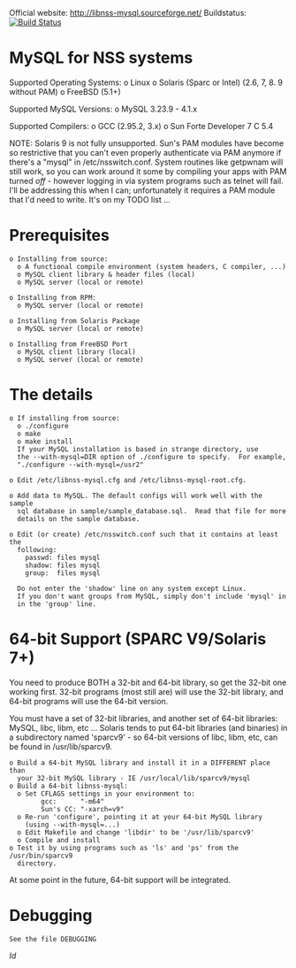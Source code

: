 Official website: http://libnss-mysql.sourceforge.net/
Buildstatus: [![Build Status](https://travis-ci.org/Cellebyte/libnss-mysql-bg-1.5.svg?branch=master)](https://travis-ci.org/Cellebyte/libnss-mysql-bg-1.5)

MySQL for NSS systems
=====================
Supported Operating Systems:
    o Linux
    o Solaris (Sparc or Intel) (2.6, 7, 8. 9 without PAM)
    o FreeBSD (5.1+)

Supported MySQL Versions:
    o MySQL 3.23.9 - 4.1.x

Supported Compilers:
    o GCC (2.95.2, 3.x)
    o Sun Forte Developer 7 C 5.4

NOTE: Solaris 9 is not fully unsupported.  Sun's PAM modules have become
      so restrictive that you can't even properly authenticate via PAM
      anymore if there's a "mysql" in /etc/nsswitch.conf.  System routines
      like getpwnam will still work, so you can work around it some by
      compiling your apps with PAM turned *off* - however logging in via
      system programs such as telnet will fail.  I'll be addressing this
      when I can; unfortunately it requires a PAM module that I'd need to
      write.  It's on my TODO list ...

Prerequisites
=============
    o Installing from source:
      o A functional compile environment (system headers, C compiler, ...)
      o MySQL client library & header files (local)
      o MySQL server (local or remote)

    o Installing from RPM:
      o MySQL server (local or remote)

    o Installing from Solaris Package
      o MySQL server (local or remote)

    o Installing from FreeBSD Port
      o MySQL client library (local)
      o MySQL server (local or remote)

The details
===========
    o If installing from source:
      o ./configure
      o make
      o make install
      If your MySQL installation is based in strange directory, use
      the --with-mysql=DIR option of ./configure to specify.  For example,
      "./configure --with-mysql=/usr2"

    o Edit /etc/libnss-mysql.cfg and /etc/libnss-mysql-root.cfg.

    o Add data to MySQL. The default configs will work well with the sample
      sql database in sample/sample_database.sql.  Read that file for more
      details on the sample database.

    o Edit (or create) /etc/nsswitch.conf such that it contains at least the
      following:
        passwd: files mysql
        shadow: files mysql
        group:  files mysql

      Do not enter the 'shadow' line on any system except Linux.
      If you don't want groups from MySQL, simply don't include 'mysql' in 
      in the 'group' line.

64-bit Support (SPARC V9/Solaris 7+)
====================================
You need to produce BOTH a 32-bit and 64-bit library, so get the 32-bit
one working first.  32-bit programs (most still are) will use the 32-bit
library, and 64-bit programs will use the 64-bit version.

You must have a set of 32-bit libraries, and another set of 64-bit
libraries: MySQL, libc, libm, etc ... Solaris tends to put 64-bit
libraries (and binaries) in a subdirectory named 'sparcv9' - so 64-bit
versions of libc, libm, etc, can be found in /usr/lib/sparcv9.

    o Build a 64-bit MySQL library and install it in a DIFFERENT place than
      your 32-bit MySQL library - IE /usr/local/lib/sparcv9/mysql
    o Build a 64-bit libnss-mysql:
      o Set CFLAGS settings in your environment to:
            gcc:      "-m64"
            Sun's CC: "-xarch=v9"
      o Re-run 'configure', pointing it at your 64-bit MySQL library
        (using --with-mysql=...)
      o Edit Makefile and change 'libdir' to be '/usr/lib/sparcv9'
      o Compile and install
    o Test it by using programs such as 'ls' and 'ps' from the /usr/bin/sparcv9
      directory.

At some point in the future, 64-bit support will be integrated.

Debugging
=========
    See the file DEBUGGING

$Id$
